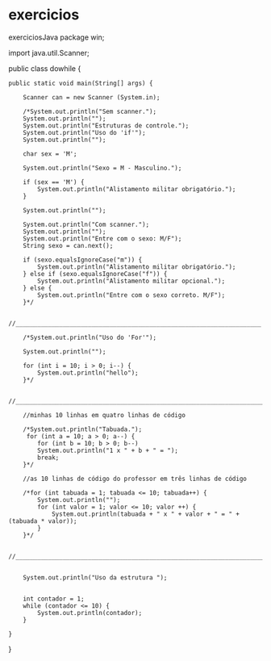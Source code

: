 # exercicios
exerciciosJava
package win;

import java.util.Scanner;

public class dowhile {

	public static void main(String[] args) {

		Scanner can = new Scanner (System.in);
		
		/*System.out.println("Sem scanner.");
		System.out.println("");
		System.out.println("Estruturas de controle.");
		System.out.println("Uso do 'if'");
        System.out.println("");	    
           
        char sex = 'M';
        
        System.out.println("Sexo = M - Masculino.");
        
        if (sex == 'M') {
        	System.out.println("Alistamento militar obrigatório.");
        }
        
        System.out.println("");
        
        System.out.println("Com scanner.");
        System.out.println("");
        System.out.println("Entre com o sexo: M/F");
        String sexo = can.next();
        
        if (sexo.equalsIgnoreCase("m")) {
        	System.out.println("Alistamento militar obrigatório.");
        } else if (sexo.equalsIgnoreCase("f")) {
        	System.out.println("Alistamento militar opcional.");
        } else { 
        	System.out.println("Entre com o sexo correto. M/F");
        }*/
     
		//____________________________________________________________________
		
        /*System.out.println("Uso do 'For'");
        
        System.out.println("");
        
        for (int i = 10; i > 0; i--) {
        	System.out.println("hello");
        }*/
		
        //______________________________________________________________________ 
      
		//minhas 10 linhas em quatro linhas de código
		
		/*System.out.println("Tabuada.");
         for (int a = 10; a > 0; a--) {
        	for (int b = 10; b > 0; b--)
        	System.out.println("1 x " + b + " = ");
        	break;
        }*/
        
        //as 10 linhas de código do professor em três linhas de código
        
        /*for (int tabuada = 1; tabuada <= 10; tabuada++) {
        	System.out.println("");
        	for (int valor = 1; valor <= 10; valor ++) {
        		System.out.println(tabuada + " x " + valor + " = " + (tabuada * valor));
        	}
        }*/
		
		//_________________________________________________________________________
		
		
		System.out.println("Uso da estrutura ");
		
		
		int contador = 1;
		while (contador <= 10) {
			System.out.println(contador);
		}
		
	}

}
